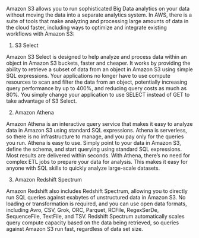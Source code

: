 Amazon S3 allows you to run sophisticated Big Data analytics on your data without moving the data into a separate analytics system. In AWS, there is a suite of tools that make analyzing and processing large amounts of data in the cloud faster, including ways to optimize and integrate existing workflows with Amazon S3:

1. S3 Select

Amazon S3 Select is designed to help analyze and process data within an object in Amazon S3 buckets, faster and cheaper. It works by providing the ability to retrieve a subset of data from an object in Amazon S3 using simple SQL expressions. Your applications no longer have to use compute resources to scan and filter the data from an object, potentially increasing query performance by up to 400%, and reducing query costs as much as 80%. You simply change your application to use SELECT instead of GET to take advantage of S3 Select.

2. Amazon Athena

Amazon Athena is an interactive query service that makes it easy to analyze data in Amazon S3 using standard SQL expressions. Athena is serverless, so there is no infrastructure to manage, and you pay only for the queries you run. Athena is easy to use. Simply point to your data in Amazon S3, define the schema, and start querying using standard SQL expressions. Most results are delivered within seconds. With Athena, there’s no need for complex ETL jobs to prepare your data for analysis. This makes it easy for anyone with SQL skills to quickly analyze large-scale datasets.

3. Amazon Redshift Spectrum

Amazon Redshift also includes Redshift Spectrum, allowing you to directly run SQL queries against exabytes of unstructured data in Amazon S3. No loading or transformation is required, and you can use open data formats, including Avro, CSV, Grok, ORC, Parquet, RCFile, RegexSerDe, SequenceFile, TextFile, and TSV. Redshift Spectrum automatically scales query compute capacity based on the data being retrieved, so queries against Amazon S3 run fast, regardless of data set size.
